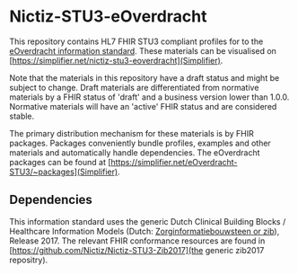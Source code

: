 # Nictiz-STU3-eOverdracht

This repository contains HL7 FHIR STU3 compliant profiles for to the [eOverdracht information standard](https://informatiestandaarden.nictiz.nl/wiki/vpk:Landingspagina_eOverdracht). These materials can be visualised on [https://simplifier.net/nictiz-stu3-eoverdracht](Simplifier).

Note that the materials in this repository have a draft status and might be subject to change. Draft materials are differentiated from normative materials by a FHIR status of 'draft' and a business version lower than 1.0.0. Normative materials will have an 'active' FHIR status and are considered stable.

The primary distribution mechanism for these materials is by FHIR packages. Packages conveniently bundle profiles, examples and other materials and automatically handle dependencies. The eOverdracht packages can be found at [https://simplifier.net/eOverdracht-STU3/~packages](Simplifier).

## Dependencies

This information standard uses the generic Dutch Clinical Building Blocks / Healthcare Information Models (Dutch: [Zorginformatiebouwsteen or zib](https://zibs.nl/wiki/Zorginformatiebouwstenen)), Release 2017. The relevant FHIR conformance resources are found in [https://github.com/Nictiz/Nictiz-STU3-Zib2017](the generic zib2017 repositry).
